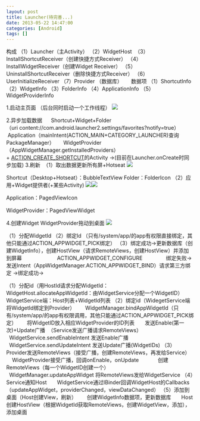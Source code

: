 ```yaml
---
layout: post
title: Launcher(待完善...)
date: 2013-05-22 14:47:00
categories: [Android]
tags: []
---
```

构成
（1）Launcher（主Activity）
（2）WidgetHost 
（3）InstallShortcutReceiver（创建快捷方式Receiver）
（4）InstallWidgetReceiver（创建Widget Receiver）
（5）UninstallShortcutReceiver（删除快捷方式Receiver）
（6）UserInitializeReceiver
（7）Provider （数据库）
    
数据项
（1）ShortcutInfo
（2）WidgetInfo
（3）FolderInfo
（4）ApplicationInfo
（5）WidgetProviderInfo


1.启动主页面 （后台同时启动一个工作线程）
![](http://img.blog.csdn.net/20130523223604625)

2.异步加载数据
     Shortcut+Widget+Folder（uri content://com.android.launcher2.settings/favorites?notify=true）
     Application（mainIntent(ACTION_MAIN+CATEGORY_LAUNCHER)查询PackageManager）
     WidgetProvider（AppWidgetManager.getInstalledProviders）+ [ACTION_CREATE_SHORTCUT](http://blog.csdn.net/tuhuolong/article/details/8969997)的Activity ->(目前在Launcher.onCreate时同步加载)
3.刷新 
（1）取出数据更新所有屏+Hotseat
![](http://img.blog.csdn.net/20130523224320995)

Shortcut（Desktop+Hotseat）：BubbleTextView
Folder：FolderIcon
（2）应用+Widget提供者(+某些Activity)
![](http://img.blog.csdn.net/20130524153356495)![](http://img.blog.csdn.net/20130524153104781)

Application：PagedViewIcon

WidgetProvider：PagedViewWidget


4.创建Widget
WidgetProvider拖动到桌面
![](http://img.blog.csdn.net/20130527193729168)

（1）分配WidgetId
（2）绑定Id （只有/system/app/的app有权限直接绑定，其他只能通过ACTION_APPWIDGET_PICK绑定）
（3）绑定成功->更新数据库（创建WidgetInfo），创建HostView（请求RemoteViews，创建HostView）并添加到屏幕
                       ACTION_APPWIDGET_CONFIGURE       
        绑定失败->发送Intent（AppWidgetManager.ACTION_APPWIDGET_BIND）请求第三方绑定 ->绑定成功->



（1）分配id（用HostId请求分配WidgetId：WidgetHost.allocateAppWidgetId：由WidgetService分配一个WidgetID）
      WidgetService端：Host列表+WidgetId列表
（2）绑定id（WidegetService端将WidgetId绑定到Provider）
      WidgetManager.bindAppWidgetId（只有/system/app/的app有权限调用，其他只能通过ACTION_APPWIDGET_PICK绑定）
      将WidgetID放入相应WidgetProvider的ID列表
      发送Enable(第一次)+Update广播  （Service发送广播请求RemoteViews）
            WidgetService.sendEnableIntent 发送Enable广播
            WidgetService.sendUpdateIntent 发送Update广播(WidgetIDs)
（3）Provider发送RemoteViews（接受广播，创建RemoteViews，再发给Service）
      WidgetProvider接受广播，回调onEnable，onUpdate
            创建RemoteViews（每一个WidgetID创建一个）
            WidgetManager.updateAppWidget 将RemoteViews发给WidgetService
（4）Service通知Host
      WidgetService通过IBinder回调WidgetHost的Callbacks（updateAppWidget，providerChanged，viewDataChanged）
（5）添加到桌面（Host创建View，刷新）
      创建WidgetInfo数据项，更新数据库
      Host创建HostView（根据WidgetId获取RemoteViews，创建WidgetView，添加），添加桌面



